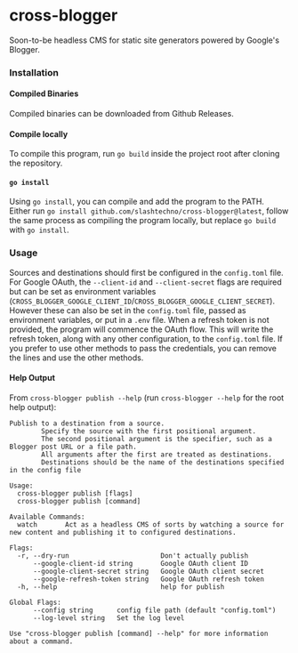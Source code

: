 # cross-blogger  
Soon-to-be headless CMS for static site generators powered by Google's Blogger.

### Installation  
#### Compiled Binaries  
Compiled binaries can be downloaded from Github Releases.  
#### Compile locally  
To compile this program, run `go build` inside the project root after cloning the repository.  
#### `go install`  
Using `go install`, you can compile and add the program to the PATH.  
Either run `go install github.com/slashtechno/cross-blogger@latest`, follow the same process as compiling the program locally, but replace `go build` with `go install`.  

### Usage  
Sources and destinations should first be configured in the `config.toml` file.  
For Google OAuth, the `--client-id` and `--client-secret` flags are required but can be set as environment variables (`CROSS_BLOGGER_GOOGLE_CLIENT_ID`/`CROSS_BLOGGER_GOOGLE_CLIENT_SECRET`). However these can also be set in the `config.toml` file, passed as environment variables, or put in a `.env` file. When a refresh token is not provided, the program will commence the OAuth flow. This will write the refresh token, along with any other configuration, to the `config.toml` file. If you prefer to use other methods to pass the credentials, you can remove the lines and use the other methods.  
#### Help Output  
From `cross-blogger publish --help` (run `cross-blogger --help` for the root help output):  
```text
Publish to a destination from a source. 
        Specify the source with the first positional argument. 
        The second positional argument is the specifier, such as a Blogger post URL or a file path.
        All arguments after the first are treated as destinations.
        Destinations should be the name of the destinations specified in the config file

Usage:
  cross-blogger publish [flags]
  cross-blogger publish [command]

Available Commands:
  watch       Act as a headless CMS of sorts by watching a source for new content and publishing it to configured destinations.

Flags:
  -r, --dry-run                       Don't actually publish
      --google-client-id string       Google OAuth client ID
      --google-client-secret string   Google OAuth client secret
      --google-refresh-token string   Google OAuth refresh token
  -h, --help                          help for publish

Global Flags:
      --config string      config file path (default "config.toml")
      --log-level string   Set the log level

Use "cross-blogger publish [command] --help" for more information about a command.
```  
